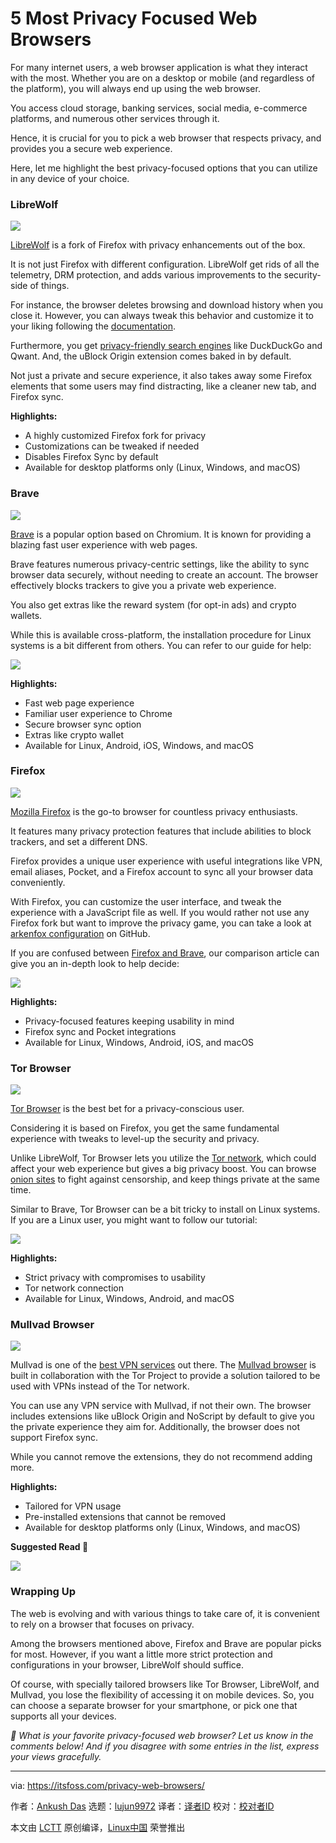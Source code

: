 [#]: subject: "5 Most Privacy Focused Web Browsers"
[#]: via: "https://itsfoss.com/privacy-web-browsers/"
[#]: author: "Ankush Das https://itsfoss.com/author/ankush/"
[#]: collector: "lujun9972/lctt-scripts-1700446145"
[#]: translator: " "
[#]: reviewer: " "
[#]: publisher: " "
[#]: url: " "

5 Most Privacy Focused Web Browsers
======

For many internet users, a web browser application is what they interact with the most. Whether you are on a desktop or mobile (and regardless of the platform), you will always end up using the web browser.

You access cloud storage, banking services, social media, e-commerce platforms, and numerous other services through it.

Hence, it is crucial for you to pick a web browser that respects privacy, and provides you a secure web experience.

Here, let me highlight the best privacy-focused options that you can utilize in any device of your choice.

### LibreWolf

![][1]

[LibreWolf][2] is a fork of Firefox with privacy enhancements out of the box.

It is not just Firefox with different configuration. LibreWolf get rids of all the telemetry, DRM protection, and adds various improvements to the security-side of things.

For instance, the browser deletes browsing and download history when you close it. However, you can always tweak this behavior and customize it to your liking following the [documentation][3].

Furthermore, you get [privacy-friendly search engines][4] like DuckDuckGo and Qwant. And, the uBlock Origin extension comes baked in by default.

Not just a private and secure experience, it also takes away some Firefox elements that some users may find distracting, like a cleaner new tab, and Firefox sync.

**Highlights:**

  * A highly customized Firefox fork for privacy
  * Customizations can be tweaked if needed
  * Disables Firefox Sync by default
  * Available for desktop platforms only (Linux, Windows, and macOS)



### Brave

![][5]

[Brave][6] is a popular option based on Chromium. It is known for providing a blazing fast user experience with web pages.

Brave features numerous privacy-centric settings, like the ability to sync browser data securely, without needing to create an account. The browser effectively blocks trackers to give you a private web experience.

You also get extras like the reward system (for opt-in ads) and crypto wallets.

While this is available cross-platform, the installation procedure for Linux systems is a bit different from others. You can refer to our guide for help:

![][7]

**Highlights:**

  * Fast web page experience
  * Familiar user experience to Chrome
  * Secure browser sync option
  * Extras like crypto wallet
  * Available for Linux, Android, iOS, Windows, and macOS



### Firefox

![][8]

[Mozilla Firefox][9] is the go-to browser for countless privacy enthusiasts.

It features many privacy protection features that include abilities to block trackers, and set a different DNS.

Firefox provides a unique user experience with useful integrations like VPN, email aliases, Pocket, and a Firefox account to sync all your browser data conveniently.

With Firefox, you can customize the user interface, and tweak the experience with a JavaScript file as well. If you would rather not use any Firefox fork but want to improve the privacy game, you can take a look at [arkenfox configuration][10] on GitHub.

If you are confused between [Firefox and Brave][11], our comparison article can give you an in-depth look to help decide:

![][7]

**Highlights:**

  * Privacy-focused features keeping usability in mind
  * Firefox sync and Pocket integrations
  * Available for Linux, Windows, Android, iOS, and macOS



### Tor Browser

![][12]

[Tor Browser][13] is the best bet for a privacy-conscious user.

Considering it is based on Firefox, you get the same fundamental experience with tweaks to level-up the security and privacy.

Unlike LibreWolf, Tor Browser lets you utilize the [Tor network][14], which could affect your web experience but gives a big privacy boost. You can browse [onion sites][15] to fight against censorship, and keep things private at the same time.

Similar to Brave, Tor Browser can be a bit tricky to install on Linux systems. If you are a Linux user, you might want to follow our tutorial:

![][7]

**Highlights:**

  * Strict privacy with compromises to usability
  * Tor network connection
  * Available for Linux, Windows, Android, and macOS



### Mullvad Browser

![][16]

Mullvad is one of the [best VPN services][17] out there. The [Mullvad browser][18] is built in collaboration with the Tor Project to provide a solution tailored to be used with VPNs instead of the Tor network.

You can use any VPN service with Mullvad, if not their own. The browser includes extensions like uBlock Origin and NoScript by default to give you the private experience they aim for. Additionally, the browser does not support Firefox sync.

While you cannot remove the extensions, they do not recommend adding more.

**Highlights:**

  * Tailored for VPN usage
  * Pre-installed extensions that cannot be removed
  * Available for desktop platforms only (Linux, Windows, and macOS)



**Suggested Read 📖**

![][7]

### Wrapping Up

The web is evolving and with various things to take care of, it is convenient to rely on a browser that focuses on privacy.

Among the browsers mentioned above, Firefox and Brave are popular picks for most. However, if you want a little more strict protection and configurations in your browser, LibreWolf should suffice.

Of course, with specially tailored browsers like Tor Browser, LibreWolf, and Mullvad, you lose the flexibility of accessing it on mobile devices. So, you can choose a separate browser for your smartphone, or pick one that supports all your devices.

_💬 What is your favorite privacy-focused web browser? Let us know in the comments below! And if you disagree with some entries in the list, express your views gracefully._

--------------------------------------------------------------------------------

via: https://itsfoss.com/privacy-web-browsers/

作者：[Ankush Das][a]
选题：[lujun9972][b]
译者：[译者ID](https://github.com/译者ID)
校对：[校对者ID](https://github.com/校对者ID)

本文由 [LCTT](https://github.com/LCTT/TranslateProject) 原创编译，[Linux中国](https://linux.cn/) 荣誉推出

[a]: https://itsfoss.com/author/ankush/
[b]: https://github.com/lujun9972
[1]: https://itsfoss.com/content/images/2023/12/librewolf.png
[2]: https://librewolf.net/
[3]: https://librewolf.net/docs/settings/
[4]: https://itsfoss.com/privacy-search-engines/
[5]: https://itsfoss.com/content/images/2023/12/brave.png
[6]: https://brave.com/en-in/
[7]: https://itsfoss.com/content/images/size/w256h256/2022/12/android-chrome-192x192.png
[8]: https://itsfoss.com/content/images/2023/12/firefox.png
[9]: https://www.mozilla.org/en-US/firefox/new/
[10]: https://github.com/arkenfox/user.js
[11]: https://itsfoss.com/brave-vs-firefox
[12]: https://itsfoss.com/content/images/2023/12/tor-browser.png
[13]: https://www.torproject.org/download/
[14]: https://itsfoss.com/tor-guide/
[15]: https://en.wikipedia.org/wiki/List_of_Tor_onion_services
[16]: https://itsfoss.com/content/images/2023/12/mullvad-browser.png
[17]: https://itsfoss.com/best-vpn-linux/
[18]: https://mullvad.net/en/browser
